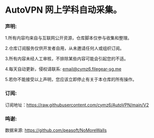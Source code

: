 # AutoVPN 网上学科自动采集。
### 声明:

1.所有内容均来自与互联网公开资源，仓库脚本仅参与收集和整理。

2.仓库订阅服务仅供开发者自用，从未邀请任何人或组织订阅。

3.所有内容未经人工审核，不排除某些内容可能会引起您的不适。

4.每天自动更新，侵权请联系:  email@cymz6.filegear-sg.me

5.若你不能接受以上声明，您应该立即停止有关于本仓库的所有操作。

### 订阅:

订阅地址：https://raw.githubusercontent.com/cymz6/AutoVPN/main/V2

### 鸣谢:

数据来源: https://github.com/peasoft/NoMoreWalls

